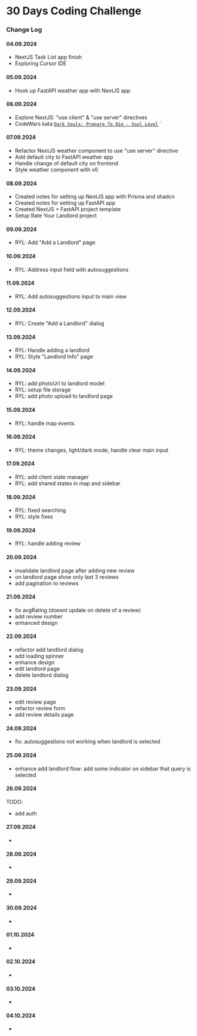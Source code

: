 # 30 Days Coding Challenge

### Change Log

#### 04.09.2024

- NextJS Task List app finish
- Exploring Cursor IDE

#### 05.09.2024

- Hook up FastAPI weather app with NextJS app

#### 06.09.2024

- Explore NextJS: "use client" & "use server" directives
- CodeWars kata [`Dark Souls: Prepare To Die - Soul Level`](https://www.codewars.com/kata/reviews/5e357951e5a7710001c19b1c/groups/66db74a8fb5e52c510b942fc)
  `

#### 07.09.2024

- Refactor NextJS weather component to use "use server" directive
- Add default city to FastAPI weather app
- Handle change of default city on frontend
- Style weather component with v0

#### 08.09.2024

- Created notes for setting up NextJS app with Prisma and shadcn
- Created notes for setting up FastAPI app
- Created NextJS + FastAPI project template
- Setup Rate Your Landlord project

#### 09.09.2024

- RYL: Add "Add a Landlord" page

#### 10.09.2024

- RYL: Address input field with autosuggestions

#### 11.09.2024

- RYL: Add autosuggestions input to main view

#### 12.09.2024

- RYL: Create "Add a Landlord" dialog

#### 13.09.2024

- RYL: Handle adding a landlord
- RYL: Style "Landlord Info" page

#### 14.09.2024

- RYL: add photoUrl to landlord model
- RYL: setup file storage
- RYL: add photo upload to landlord page

#### 15.09.2024

- RYL: handle map events

#### 16.09.2024

- RYL: theme changes, light/dark mode, handle clear main input

#### 17.09.2024

- RYL: add client state manager
- RYL: add shared states in map and sidebar

#### 18.09.2024

- RYL: fixed searching
- RYL: style fixes

#### 19.09.2024

- RYL: handle adding review

#### 20.09.2024

- invalidate landlord page after adding new review
- on landlord page show only last 3 reviews
- add pagination to reviews

#### 21.09.2024

- fix avgRating (doesnt update on delete of a review)
- add review number
- enhanced design

#### 22.09.2024

- refactor add landlord dialog
- add loading spinner
- enhance design
- edit landlord page
- delete landlord dialog

#### 23.09.2024

- edit review page
- refactor review form
- add review details page

#### 24.09.2024

- fix: autosuggestions not working when landlord is selected

#### 25.09.2024

- enhance add landlord flow: add some indicator on sidebar that query is selected

#### 26.09.2024

TODO:

- add auth

#### 27.09.2024

-

#### 28.09.2024

-

#### 29.09.2024

-

#### 30.09.2024

-

#### 01.10.2024

-

#### 02.10.2024

-

#### 03.10.2024

-

#### 04.10.2024

-
